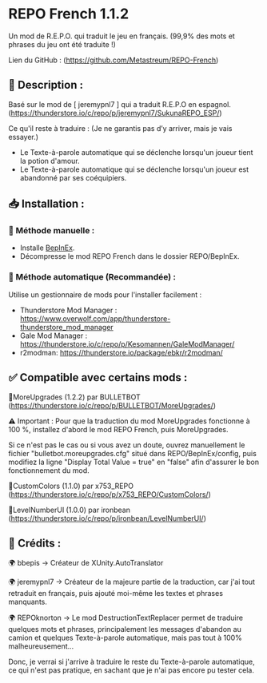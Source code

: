 # REPO French 1.1.2
Un mod de R.E.P.O. qui traduit le jeu en français. (99,9% des mots et phrases du jeu ont été traduite !)

Lien du GitHub : (https://github.com/Metastreum/REPO-French)

## 📜 Description :
Basé sur le mod de [ jeremypnl7 ] qui a traduit R.E.P.O en espagnol. (https://thunderstore.io/c/repo/p/jeremypnl7/SukunaREPO_ESP/)

Ce qu'il reste à traduire : (Je ne garantis pas d’y arriver, mais je vais essayer.)

- Le Texte-à-parole automatique qui se déclenche lorsqu'un joueur tient la potion d'amour.
- Le Texte-à-parole automatique qui se déclenche lorsqu'un joueur est abandonné par ses coéquipiers.

## 📥 Installation :
### 🔹 Méthode manuelle :

- Installe [BepInEx](https://thunderstore.io/c/repo/p/BepInEx/BepInExPack/).
- Décompresse le mod REPO French dans le dossier REPO/BepInEx.

### 🔹 Méthode automatique (Recommandée) :

Utilise un gestionnaire de mods pour l'installer facilement :

- Thunderstore Mod Manager : https://www.overwolf.com/app/thunderstore-thunderstore_mod_manager
- Gale Mod Manager : https://thunderstore.io/c/repo/p/Kesomannen/GaleModManager/
- r2modman: https://thunderstore.io/package/ebkr/r2modman/

## ✅ Compatible avec certains mods :
🔹MoreUpgrades (1.2.2) par BULLETBOT (https://thunderstore.io/c/repo/p/BULLETBOT/MoreUpgrades/)

⚠️ Important : Pour que la traduction du mod MoreUpgrades fonctionne à 100 %, installez d'abord le mod REPO French, puis MoreUpgrades.

Si ce n'est pas le cas ou si vous avez un doute, ouvrez manuellement le fichier "bulletbot.moreupgrades.cfg" situé dans REPO/BepInEx/config, puis modifiez la ligne "Display Total Value = true" en "false" afin d'assurer le bon fonctionnement du mod.

🔹CustomColors (1.1.0) par x753_REPO (https://thunderstore.io/c/repo/p/x753_REPO/CustomColors/)

🔹LevelNumberUI (1.0.0) par ironbean (https://thunderstore.io/c/repo/p/ironbean/LevelNumberUI/)

## 👥 Crédits :
🌍 bbepis → Créateur de XUnity.AutoTranslator

🌍 jeremypnl7 → Créateur de la majeure partie de la traduction, car j'ai tout retraduit en français, puis ajouté moi-même les textes et phrases manquants.

🌍 REPOknorton → Le mod DestructionTextReplacer permet de traduire quelques mots et phrases, principalement les messages d'abandon au camion et quelques Texte-à-parole automatique, mais pas tout à 100% malheureusement...

Donc, je verrai si j'arrive à traduire le reste du Texte-à-parole automatique, ce qui n'est pas pratique, en sachant que je n'ai pas encore pu tester cela.